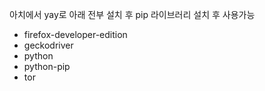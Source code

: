 아치에서 yay로 아래 전부 설치 후 pip 라이브러리 설치 후 사용가능
* firefox-developer-edition
* geckodriver
* python
* python-pip
* tor
